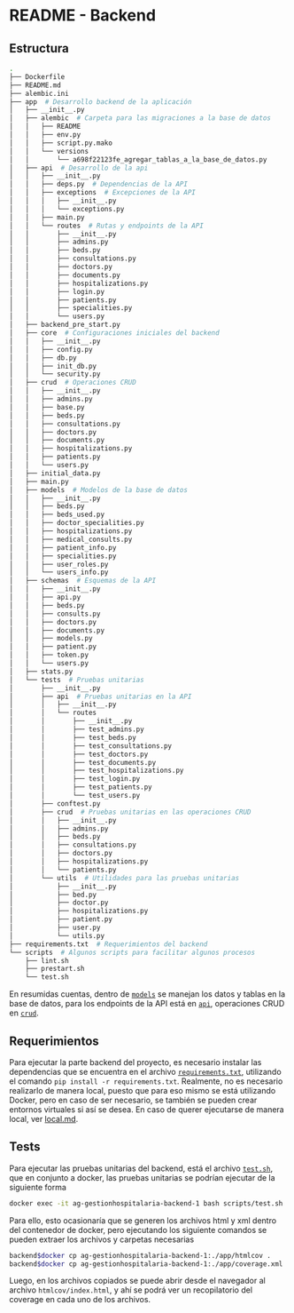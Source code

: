 # README - Backend

## Estructura

``` bash
.
├── Dockerfile
├── README.md
├── alembic.ini
├── app  # Desarrollo backend de la aplicación
│   ├── __init__.py
│   ├── alembic  # Carpeta para las migraciones a la base de datos
│   │   ├── README
│   │   ├── env.py
│   │   ├── script.py.mako
│   │   └── versions
│   │       └── a698f22123fe_agregar_tablas_a_la_base_de_datos.py
│   ├── api  # Desarrollo de la api
│   │   ├── __init__.py
│   │   ├── deps.py  # Dependencias de la API
│   │   ├── exceptions  # Excepciones de la API
│   │   │   ├── __init__.py
│   │   │   └── exceptions.py
│   │   ├── main.py
│   │   └── routes  # Rutas y endpoints de la API
│   │       ├── __init__.py
│   │       ├── admins.py
│   │       ├── beds.py
│   │       ├── consultations.py
│   │       ├── doctors.py
│   │       ├── documents.py
│   │       ├── hospitalizations.py
│   │       ├── login.py
│   │       ├── patients.py
│   │       ├── specialities.py
│   │       └── users.py
│   ├── backend_pre_start.py
│   ├── core  # Configuraciones iniciales del backend
│   │   ├── __init__.py
│   │   ├── config.py
│   │   ├── db.py
│   │   ├── init_db.py
│   │   └── security.py
│   ├── crud  # Operaciones CRUD
│   │   ├── __init__.py
│   │   ├── admins.py
│   │   ├── base.py
│   │   ├── beds.py
│   │   ├── consultations.py
│   │   ├── doctors.py
│   │   ├── documents.py
│   │   ├── hospitalizations.py
│   │   ├── patients.py
│   │   └── users.py
│   ├── initial_data.py
│   ├── main.py
│   ├── models  # Modelos de la base de datos
│   │   ├── __init__.py
│   │   ├── beds.py
│   │   ├── beds_used.py
│   │   ├── doctor_specialities.py
│   │   ├── hospitalizations.py
│   │   ├── medical_consults.py
│   │   ├── patient_info.py
│   │   ├── specialities.py
│   │   ├── user_roles.py
│   │   └── users_info.py
│   ├── schemas  # Esquemas de la API
│   │   ├── __init__.py
│   │   ├── api.py
│   │   ├── beds.py
│   │   ├── consults.py
│   │   ├── doctors.py
│   │   ├── documents.py
│   │   ├── models.py
│   │   ├── patient.py
│   │   ├── token.py
│   │   └── users.py
│   ├── stats.py
│   └── tests  # Pruebas unitarias
│       ├── __init__.py
│       ├── api  # Pruebas unitarias en la API
│       │   ├── __init__.py
│       │   └── routes
│       │       ├── __init__.py
│       │       ├── test_admins.py
│       │       ├── test_beds.py
│       │       ├── test_consultations.py
│       │       ├── test_doctors.py
│       │       ├── test_documents.py
│       │       ├── test_hospitalizations.py
│       │       ├── test_login.py
│       │       ├── test_patients.py
│       │       └── test_users.py
│       ├── conftest.py
│       ├── crud  # Pruebas unitarias en las operaciones CRUD
│       │   ├── __init__.py
│       │   ├── admins.py
│       │   ├── beds.py
│       │   ├── consultations.py
│       │   ├── doctors.py
│       │   ├── hospitalizations.py
│       │   └── patients.py
│       └── utils  # Utilidades para las pruebas unitarias
│           ├── __init__.py
│           ├── bed.py
│           ├── doctor.py
│           ├── hospitalizations.py
│           ├── patient.py
│           ├── user.py
│           └── utils.py
├── requirements.txt  # Requerimientos del backend
└── scripts  # Algunos scripts para facilitar algunos procesos
    ├── lint.sh
    ├── prestart.sh
    └── test.sh
```

En resumidas cuentas, dentro de [`models`](./app/models/) se manejan los datos y tablas en la base de datos, para los endpoints de la API está en [`api`](./app/api/), operaciones CRUD en [`crud`](./app/crud/).

## Requerimientos

Para ejecutar la parte backend del proyecto, es necesario instalar las dependencias que se encuentra en el archivo [`requirements.txt`](./requirements.txt), utilizando el comando `pip install -r requirements.txt`. Realmente, no es necesario realizarlo de manera local, puesto que para eso mismo se está utilizando Docker, pero en caso de ser necesario, se también se pueden crear entornos virtuales si así se desea. En caso de querer ejecutarse de manera local, ver [local.md](./local.md).

## Tests

Para ejecutar las pruebas unitarias del backend, está el archivo [`test.sh`](./scripts/test.sh), que en conjunto a docker, las pruebas unitarias se podrían ejecutar de la siguiente forma

``` bash
docker exec -it ag-gestionhospitalaria-backend-1 bash scripts/test.sh
```

Para ello, esto ocasionaría que se generen los archivos html y xml dentro del contenedor de docker, pero ejecutando los siguiente comandos se pueden extraer los archivos y carpetas necesarias

``` bash
backend$docker cp ag-gestionhospitalaria-backend-1:./app/htmlcov .
backend$docker cp ag-gestionhospitalaria-backend-1:./app/coverage.xml .
```

Luego, en los archivos copiados se puede abrir desde el navegador al archivo `htmlcov/index.html`, y ahí se podrá ver un recopilatorio del coverage en cada uno de los archivos.
